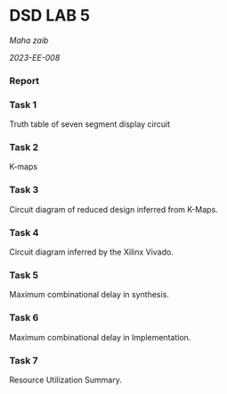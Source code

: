 # DSD LAB 5

*Maha zaib*

*2023-EE-008*

### Report
### Task 1
Truth table of seven segment display circuit
### Task 2
K-maps
### Task 3
Circuit diagram of reduced design inferred from K-Maps.
### Task 4
Circuit diagram inferred by the Xilinx Vivado.
### Task 5
Maximum combinational delay in synthesis.
### Task 6
Maximum combinational delay in Implementation.
### Task 7
Resource Utilization Summary.